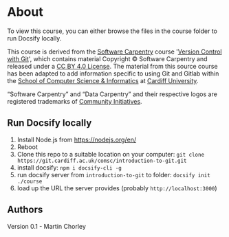 # About

To view this course, you can either browse the files in the course folder to run Docsify locally.

This course is derived from the [Software Carpentry](https://software-carpentry.org/) course '[Version Control with Git](http://swcarpentry.github.io/git-novice/)', which contains material Copyright © Software Carpentry and released under a [CC BY 4.0 License](https://creativecommons.org/licenses/by/4.0/). The material from this source course has been adapted to add information specific to using Git and Gitlab within the [School of Computer Science & Informatics](http://www.cardiff.ac.uk/computer-science) at [Cardiff University](http://www.cardiff.ac.uk/computer-science).

“Software Carpentry” and “Data Carpentry” and their respective logos are registered trademarks of [Community Initiatives](http://communityin.org/).

## Run Docsify locally
1. Install Node.js from https://nodejs.org/en/
2. Reboot
3. Clone this repo to a suitable location on your computer: `git clone https://git.cardiff.ac.uk/comsc/introduction-to-git.git`
4. install docsify: `npm i docsify-cli -g`
5. run docsify server from `introduction-to-git` to folder: `docsify init ./course`
6. load up the URL the server provides (probably `http://localhost:3000`)

## Authors

Version 0.1 - Martin Chorley
